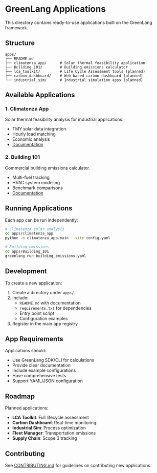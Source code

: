 # GreenLang Applications

This directory contains ready-to-use applications built on the GreenLang framework.

## Structure

```
apps/
├── README.md
├── climatenza_app/      # Solar thermal feasibility application
├── Building_101/        # Building emissions calculator
├── lca_toolkit/         # Life Cycle Assessment tools (planned)
├── carbon_dashboard/    # Web-based carbon dashboard (planned)
└── industrial_sim/      # Industrial simulation apps (planned)
```

## Available Applications

### 1. Climatenza App
Solar thermal feasibility analysis for industrial applications.
- TMY solar data integration
- Hourly load matching
- Economic analysis
- [Documentation](climatenza_app/README.md)

### 2. Building 101
Commercial building emissions calculator.
- Multi-fuel tracking
- HVAC system modeling
- Benchmark comparisons
- [Documentation](Building_101/README.md)

## Running Applications

Each app can be run independently:

```bash
# Climatenza solar analysis
cd apps/climatenza_app
python -m climatenza_app.main --site config.yaml

# Building emissions
cd apps/Building_101
greenlang run building_emissions.yaml
```

## Development

To create a new application:

1. Create a directory under `apps/`
2. Include:
   - `README.md` with documentation
   - `requirements.txt` for dependencies
   - Entry point script
   - Configuration examples
3. Register in the main app registry

## App Requirements

Applications should:
- Use GreenLang SDK/CLI for calculations
- Provide clear documentation
- Include example configurations
- Have comprehensive tests
- Support YAML/JSON configuration

## Roadmap

Planned applications:
- **LCA Toolkit**: Full lifecycle assessment
- **Carbon Dashboard**: Real-time monitoring
- **Industrial Sim**: Process optimization
- **Fleet Manager**: Transportation emissions
- **Supply Chain**: Scope 3 tracking

## Contributing

See [CONTRIBUTING.md](../CONTRIBUTING.md) for guidelines on contributing new applications.